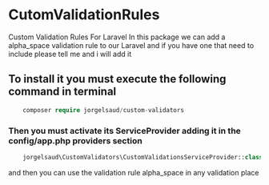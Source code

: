 # CutomValidationRules
Custom Validation Rules For Laravel
In this package we can add a alpha_space validation rule to our Laravel and if you have one that need to include please tell me and i will add it

## To install it you must execute the following command in terminal
```php
    composer require jorgelsaud/custom-validators
````
### Then you must activate its ServiceProvider adding it in the config/app.php providers section
```php
    jorgelsaud\CustomValidators\CustomValidationsServiceProvider::class
````
and then you can use the validation rule alpha_space in any validation place
